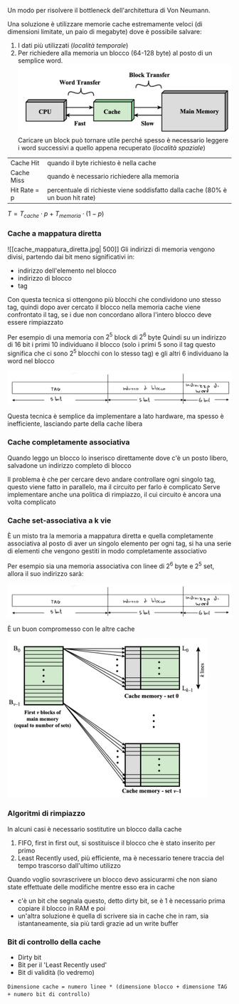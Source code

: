 Un modo per risolvere il bottleneck dell'architettura di Von Neumann.

Una soluzione è utilizzare memorie cache estremamente veloci (di dimensioni limitate, un paio di megabyte) dove è possibile salvare:
1. I dati più utilizzati (_località temporale_)
2. Per richiedere alla memoria un blocco (64-128 byte) al posto di un semplice word.
   <img src="assets/cache.jpg" width="500">
   Caricare un block può tornare utile perché spesso è necessario leggere i word successivi a quello appena recuperato (_località spaziale_)
   
| | |
| - | - |
| Cache Hit | quando il byte richiesto è nella cache |
| Cache Miss | quando è necessario richiedere alla memoria |
|Hit Rate = p| percentuale di richieste viene soddisfatto dalla cache (80% è un buon hit rate) |

$T = T_{cache} \cdot p + T_{memoria} \cdot (1-p)$

### Cache a mappatura diretta
![[cache_mappatura_diretta.jpg| 500]]
Gli indirizzi di memoria vengono divisi, partendo dai bit meno significativi in:
- indirizzo dell'elemento nel blocco
- indirizzo di blocco
- tag

Con questa tecnica si ottengono più blocchi che condividono uno stesso tag, quindi dopo aver cercato il blocco nella memoria cache viene confrontato il tag, se i due non concordano allora l'intero blocco deve essere rimpiazzato

Per esempio di una memoria con $2^5$ block di $2^6$ byte
Quindi su un indirizzo di 16 bit i primi 10 individuano il blocco (solo i primi 5 sono il tag questo significa che ci sono $2^5$ blocchi con lo stesso tag) e gli altri 6 individuano la word nel blocco

<img src="assets/cache_mappatura_diretta_indirizzi.jpg">

Questa tecnica è semplice da implementare a lato hardware, ma spesso è inefficiente, lasciando parte della cache libera

### Cache completamente associativa
Quando leggo un blocco lo inserisco direttamente dove c'è un posto libero, salvadone un indirizzo completo di blocco

Il problema è che per cercare devo andare controllare ogni singolo tag, questo viene fatto in parallelo, ma il circuito per farlo è complicato
Serve implementare anche una politica di rimpiazzo, il cui circuito è ancora una volta complicato

### Cache set-associativa a k vie
È un misto tra la memoria a mappatura diretta e quella completamente associativa
al posto di aver un singolo elemento per ogni tag, si ha una serie di elementi che vengono gestiti in modo completamente associativo

Per esempio sia una memoria associativa con linee di $2^6$ byte e $2^5$ set, allora il suo indirizzo sarà:

<img src="assets/cache_set_associativa_indirizzi.jpg">

È un buon compromesso con le altre cache

<img src="assets/cache_associativa.jpg" width="450">

### Algoritmi di rimpiazzo
In alcuni casi è necessario sostitutire un blocco dalla cache
1. FIFO, first in first out, si sostituisce il blocco che è stato inserito per primo
2. Least Recently used, più efficiente, ma è necessario tenere traccia del tempo trascorso dall'ultimo utilizzo

Quando voglio sovrascrivere un blocco devo assicurarmi che non siano state effettuate delle modifiche mentre esso era in cache
- c'è un bit che segnala questo, detto dirty bit, se è 1 è necessario prima copiare il blocco in RAM e poi 
- un'altra soluzione è quella di scrivere sia in cache che in ram, sia istantaneamente, sia più tardi grazie ad un write buffer

### Bit di controllo della cache
- Dirty bit
- Bit per il 'Least Recently used'
- Bit di validità (lo vedremo)

`Dimensione cache = numero linee * (dimensione blocco + dimensione TAG + numero bit di controllo)`

